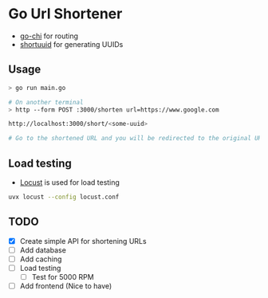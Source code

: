# Go Url Shortener

-   [go-chi](https://github.com/go-chi/chi) for routing
-   [shortuuid](https://github.com/lithammer/shortuuid) for generating UUIDs

## Usage

```bash
> go run main.go

# On another terminal
> http --form POST :3000/shorten url=https://www.google.com

http://localhost:3000/short/<some-uuid>

# Go to the shortened URL and you will be redirected to the original URL
```

## Load testing

-   [Locust](https://locust.io/) is used for load testing

```bash
uvx locust --config locust.conf
```

## TODO

-   [x] Create simple API for shortening URLs
-   [ ] Add database
-   [ ] Add caching
-   [ ] Load testing
    -   [ ] Test for 5000 RPM
-   [ ] Add frontend (Nice to have)
